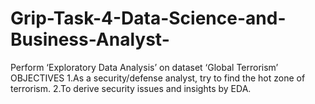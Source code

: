 # Grip-Task-4-Data-Science-and-Business-Analyst-
Perform ‘Exploratory Data Analysis’ on dataset ‘Global Terrorism’
OBJECTIVES
    1.As a security/defense analyst, try to find the hot zone of terrorism.
    2.To derive security issues and insights by EDA.
